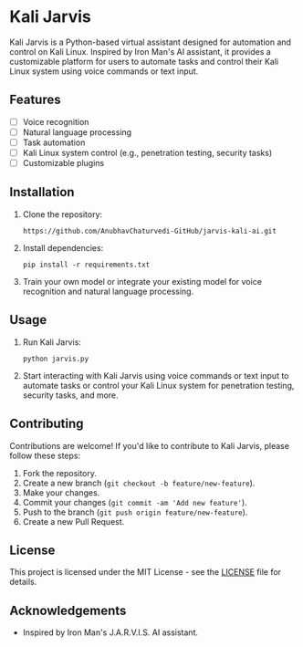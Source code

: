 # Kali Jarvis

Kali Jarvis is a Python-based virtual assistant designed for automation and control on Kali Linux. Inspired by Iron Man's AI assistant, it provides a customizable platform for users to automate tasks and control their Kali Linux system using voice commands or text input.



## Features

- [ ] Voice recognition
- [ ] Natural language processing
- [ ] Task automation
- [ ] Kali Linux system control (e.g., penetration testing, security tasks)
- [ ] Customizable plugins

## Installation

1. Clone the repository:

    ```
    https://github.com/AnubhavChaturvedi-GitHub/jarvis-kali-ai.git
    ```

2. Install dependencies:

    ```
    pip install -r requirements.txt
    ```

3. Train your own model or integrate your existing model for voice recognition and natural language processing.

## Usage

1. Run Kali Jarvis:

    ```
    python jarvis.py
    ```

2. Start interacting with Kali Jarvis using voice commands or text input to automate tasks or control your Kali Linux system for penetration testing, security tasks, and more.

## Contributing

Contributions are welcome! If you'd like to contribute to Kali Jarvis, please follow these steps:

1. Fork the repository.
2. Create a new branch (`git checkout -b feature/new-feature`).
3. Make your changes.
4. Commit your changes (`git commit -am 'Add new feature'`).
5. Push to the branch (`git push origin feature/new-feature`).
6. Create a new Pull Request.

## License

This project is licensed under the MIT License - see the [LICENSE](LICENSE) file for details.

## Acknowledgements

- Inspired by Iron Man's J.A.R.V.I.S. AI assistant.
